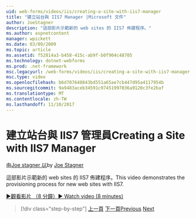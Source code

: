 ```yaml
---
uid: web-forms/videos/iis/creating-a-site-with-iis7-manager
title: "建立站台與 IIS7 Manager |Microsoft 文件"
author: JoeStagner
description: "這部影片示範新的 web sites 的 IIS7 佈建程序。"
ms.author: aspnetcontent
manager: wpickett
ms.date: 03/09/2009
ms.topic: article
ms.assetid: f52814a3-b458-415c-ab9f-b0f904c48705
ms.technology: dotnet-webforms
ms.prod: .net-framework
msc.legacyurl: /web-forms/videos/iis/creating-a-site-with-iis7-manager
msc.type: video
ms.openlocfilehash: b6d707648843bd551a65ae7cb447d95a4117954b
ms.sourcegitcommit: 9a9483aceb34591c97451997036a9120c3fe2baf
ms.translationtype: MT
ms.contentlocale: zh-TW
ms.lasthandoff: 11/10/2017
---
```

<a name="creating-a-site-with-iis7-manager"></a><span data-ttu-id="b35cb-103">建立站台與 IIS7 管理員</span><span class="sxs-lookup"><span data-stu-id="b35cb-103">Creating a Site with IIS7 Manager</span></span>
====================
<span data-ttu-id="b35cb-104">由[Joe stagner 以](https://github.com/JoeStagner)</span><span class="sxs-lookup"><span data-stu-id="b35cb-104">by [Joe Stagner](https://github.com/JoeStagner)</span></span>

<span data-ttu-id="b35cb-105">這部影片示範新的 web sites 的 IIS7 佈建程序。</span><span class="sxs-lookup"><span data-stu-id="b35cb-105">This video demonstrates the provisioning process for new web sites with IIS7.</span></span>

[<span data-ttu-id="b35cb-106">&#9654;觀看影片 （8 分鐘）</span><span class="sxs-lookup"><span data-stu-id="b35cb-106">&#9654; Watch video (8 minutes)</span></span>](https://channel9.msdn.com/Blogs/ASP-NET-Site-Videos/creating-a-site-with-iis7-manager)

>[!div class="step-by-step"]
<span data-ttu-id="b35cb-107">[上一頁](troubleshooting-production-aspnet-apps.md)
[下一頁](installing-ftp7.md)</span><span class="sxs-lookup"><span data-stu-id="b35cb-107">[Previous](troubleshooting-production-aspnet-apps.md)
[Next](installing-ftp7.md)</span></span>
